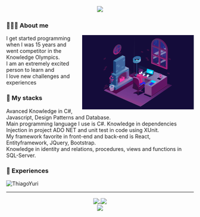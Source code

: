<div>
    <div align="center">
<img  src="https://readme-typing-svg.herokuapp.com?color=%230C8CFF&size=22&center=true&multiline=true&width=570&height=60&lines=Welcome+to+my+github;+my+name+is+Thiago+Yuri.;"/>
    </div>
 
  ### **👨🏻‍💻 About me**
<img align="right" width="300" height="200" src="person.gif">
<p align="left">
        I get started programming when I was 15 years and </br>
        went competitor in the Knowledge Olympics.</br>
        I am an extremely excited person to learn and</br>
        I love new challenges and experiences</br>
</p>

  ### **🚀 My stacks**
<p align="left">
        Avanced Knowledge in C#, Javascript, Design Patterns and Database.</br>
        Main programming language I use is C#. Knowledge in dependencies</br>
        Injection in project ADO NET and unit test in code using XUnit.</br>
        My framework favorite in front-end and back-end is React, Entityframework, JQuery, Bootstrap.</br>
        Knowledge in identity and relations, procedures, views and functions in SQL-Server.</br   
        Knowledge of RabbitMQ messaging system.</br>        
</p>

  ### **📝 Experiences**
<p align="left"><img src="https://komarev.com/ghpvc/?username=ThiagoYuri" alt="ThiagoYuri" /></p>   
<div>
    
<hr>    
<div align="center">  
  <div>
  <a href="https://github.com/ThiagoYuri">
  <img align="center" height="190em" src="https://github-readme-stats.vercel.app/api?username=ThiagoYuri&show_icons=true&theme=react&include_all_commits=true&count_private=false"/> 
  <img align="center" height="190em" src="https://github-readme-stats.vercel.app/api/top-langs/?username=ThiagoYuri&layout=compact&langs_count=7&theme=react"/>
  </div
  <div>
  <image align="center" src="https://raw.githubusercontent.com/ThiagoYuri/ThiagoYuri/main/github-contribution-grid-snake.svg"/>
  </div>
    
</div>




